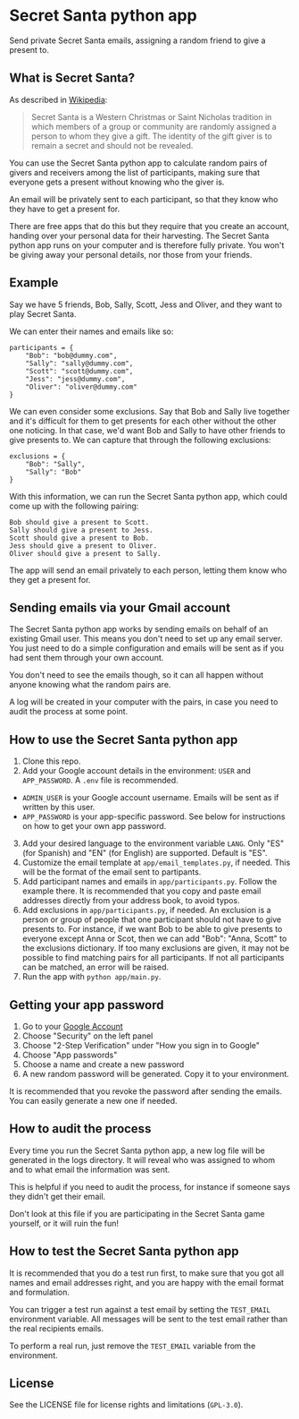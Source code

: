 # Secret Santa python app

Send private Secret Santa emails, assigning a random friend to give a present to.

## What is Secret Santa?

As described in [Wikipedia](https://en.wikipedia.org/wiki/Secret_Santa):
> Secret Santa is a Western Christmas or Saint Nicholas tradition in which members of a group or community are randomly assigned a person to whom they give a gift. The identity of the gift giver is to remain a secret and should not be revealed.

You can use the Secret Santa python app to calculate random pairs of givers and receivers among the list of participants, making sure that everyone gets a present without knowing who the giver is.

An email will be privately sent to each participant, so that they know who they have to get a present for.

There are free apps that do this but they require that you create an account, handing over your personal data for their harvesting. The Secret Santa python app runs on your computer and is therefore fully private. You won't be giving away your personal details, nor those from your friends.

## Example

Say we have 5 friends, Bob, Sally, Scott, Jess and Oliver, and they want to play Secret Santa.

We can enter their names and emails like so:
```
participants = {
    "Bob": "bob@dummy.com",
    "Sally": "sally@dummy.com",
    "Scott": "scott@dummy.com",
    "Jess": "jess@dummy.com",
    "Oliver": "oliver@dummy.com"
}
```

We can even consider some exclusions. Say that Bob and Sally live together and it's difficult for them to get presents for each other without the other one noticing. In that case, we'd want Bob and Sally to have other friends to give presents to. We can capture that through the following exclusions:
```
exclusions = {
    "Bob": "Sally",
    "Sally": "Bob"
}
```

With this information, we can run the Secret Santa python app, which could come up with the following pairing:
```
Bob should give a present to Scott.
Sally should give a present to Jess.
Scott should give a present to Bob.
Jess should give a present to Oliver.
Oliver should give a present to Sally.
```

The app will send an email privately to each person, letting them know who they get a present for.

## Sending emails via your Gmail account

The Secret Santa python app works by sending emails on behalf of an existing Gmail user. This means you don't need to set up any email server. You just need to do a simple configuration and emails will be sent as if you had sent them through your own account.

You don't need to see the emails though, so it can all happen without anyone knowing what the random pairs are.

A log will be created in your computer with the pairs, in case you need to audit the process at some point.

## How to use the Secret Santa python app

1. Clone this repo.
2. Add your Google account details in the environment: `USER` and `APP_PASSWORD`. A `.env` file is recommended.
* `ADMIN_USER` is your Google account username. Emails will be sent as if written by this user.
* `APP_PASSWORD` is your app-specific password. See below for instructions on how to get your own app password.
3. Add your desired language to the environment variable `LANG`. Only "ES" (for Spanish) and "EN" (for English) are supported. Default is "ES".
4. Customize the email template at `app/email_templates.py`, if needed. This will be the format of the email sent to partipants.
5. Add participant names and emails in `app/participants.py`. Follow the example there. It is recommended that you copy and paste email addresses directly from your address book, to avoid typos.
6. Add exclusions in `app/participants.py`, if needed. An exclusion is a person or group of people that one participant should not have to give presents to. For instance, if we want Bob to be able to give presents to everyone except Anna or Scot, then we can add "Bob": "Anna, Scott" to the exclusions dictionary. If too many exclusions are given, it may not be possible to find matching pairs for all participants. If not all participants can be matched, an error will be raised.
7. Run the app with `python app/main.py`.


## Getting your app password

1. Go to your [Google Account](https://myaccount.google.com)
2. Choose "Security" on the left panel
3. Choose "2-Step Verification" under "How you sign in to Google"
4. Choose "App passwords"
5. Choose a name and create a new password
6. A new random password will be generated. Copy it to your environment.

It is recommended that you revoke the password after sending the emails. You can easily generate a new one if needed.

## How to audit the process

Every time you run the Secret Santa python app, a new log file will be generated in the logs directory. It will reveal who was assigned to whom and to what email the information was sent.

This is helpful if you need to audit the process, for instance if someone says they didn't get their email.

Don't look at this file if you are participating in the Secret Santa game yourself, or it will ruin the fun!

## How to test the Secret Santa python app

It is recommended that you do a test run first, to make sure that you got all names and email addresses right, and you are happy with the email format and formulation.

You can trigger a test run against a test email by setting the `TEST_EMAIL` environment variable. All messages will be sent to the test email rather than the real recipients emails.

To perform a real run, just remove the `TEST_EMAIL` variable from the environment.

## License

See the LICENSE file for license rights and limitations (`GPL-3.0`).
